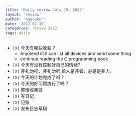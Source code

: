 ```yaml
---
title: "Daily review July 19, 2012" 
layout: 'review'
author: 'eggcaker'
date: '2012-07-19'
categories: review 2012
tags: daily
---
```



  * `[X]` 今天有哪些收获？ 
    * AnySend iOS can list all devices and send some thing 
    * continue reading the C programming book 
  * `[X]` 今天有没有控制好自己的情绪? 
  * `[X]` 非礼勿视，非礼勿听,论人是非者，必是是非人。 
  * `[X]` 今天的计划完成了吗？ 
  * `[X]` 今天的好习惯执行了吗？ 
  * `[X]` 整理收集篮 
  * `[X]` 写日记 
  * `[X]` 记账 
  * `[X]` 发布日志草稿 

